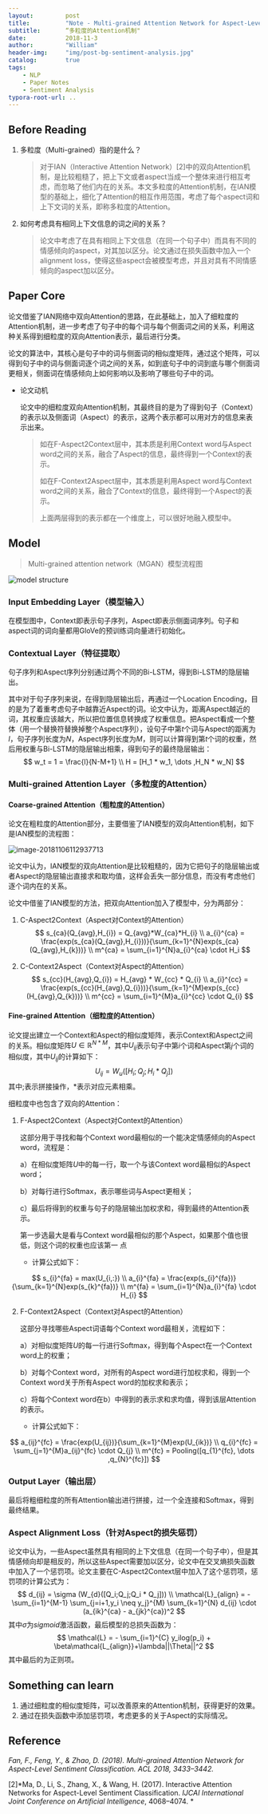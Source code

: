 ```yaml
---
layout:         post
title:          "Note - Multi-grained Attention Network for Aspect-Level Sentiment Classification"
subtitle:       “多粒度的Attention机制"
date:           2018-11-3
author:         "William"
header-img:     "img/post-bg-sentiment-analysis.jpg"
catalog:        true
tags:
    - NLP
    - Paper Notes
    - Sentiment Analysis
typora-root-url: ..
---
```


## Before Reading

1. 多粒度（Multi-grained）指的是什么？

   > 对于IAN（Interactive Attention Network）[2]中的双向Attention机制，是比较粗糙了，把上下文或者aspect当成一个整体来进行相互考虑，而忽略了他们内在的关系。本文多粒度的Attention机制，在IAN模型的基础上，细化了Attention的相互作用范围，考虑了每个aspect词和上下文词的关系，即称多粒度的Attention。

2. 如何考虑具有相同上下文信息的词之间的关系？

   > 论文中考虑了在具有相同上下文信息（在同一个句子中）而具有不同的情感倾向的aspect，对其加以区分。论文通过在损失函数中加入一个alignment loss，使得这些aspect会被模型考虑，并且对具有不同情感倾向的aspect加以区分。



## Paper Core

论文借鉴了IAN网络中双向Attention的思路，在此基础上，加入了细粒度的Attention机制，进一步考虑了句子中的每个词与每个侧面词之间的关系，利用这种关系得到细粒度的双向Attention表示，最后进行分类。

论文的算法中，其核心是句子中的词与侧面词的相似度矩阵，通过这个矩阵，可以得到句子中的词与侧面词逐个词之间的关系，如到底句子中的词到底与哪个侧面词更相关，侧面词在情感倾向上如何影响以及影响了哪些句子中的词。

- 论文动机

  论文中的细粒度双向Attention机制，其最终目的是为了得到句子（Context）的表示以及侧面词（Aspect）的表示，这两个表示都可以用对方的信息来表示出来。

  > 如在F-Aspect2Context层中，其本质是利用Context word与Aspect word之间的关系，融合了Aspect的信息，最终得到一个Context的表示。
  >
  > 如在F-Context2Aspect层中，其本质是利用Aspect word与Context word之间的关系，融合了Context的信息，最终得到一个Aspect的表示。
  >
  > 上面两层得到的表示都在一个维度上，可以很好地融入模型中。



## Model

> Multi-grained attention network（MGAN）模型流程图

![model structure](/img/in-post/multi-grained-attention/model.png)



### Input Embedding Layer（模型输入）

在模型图中，Context即表示句子序列，Aspect即表示侧面词序列。句子和aspect词的词向量都用GloVe的预训练词向量进行初始化。



### Contextual Layer（特征提取）

句子序列和Aspect序列分别通过两个不同的Bi-LSTM，得到Bi-LSTM的隐层输出。

其中对于句子序列来说，在得到隐层输出后，再通过一个Location Encoding，目的是为了着重考虑句子中越靠近Aspect的词。论文中认为，距离Aspect越近的词，其权重应该越大，所以把位置信息转换成了权重信息。把Aspect看成一个整体（用一个替换符替换掉整个Aspect序列），设句子中第$t$个词与Aspect的距离为$l$，句子序列长度为$N$，Aspect序列长度为$M$，则可以计算得到第$t$个词的权重，然后用权重与Bi-LSTM的隐层输出相乘，得到句子的最终隐层输出：
$$
w_t = 1 = \frac{l}{N-M+1} \\
H = [H_1 * w_1, \dots ,H_N * w_N]
$$


### Multi-grained Attention Layer（多粒度的Attention）

#### Coarse-grained Attention（粗粒度的Attention）

论文在粗粒度的Attention部分，主要借鉴了IAN模型的双向Attention机制，如下是IAN模型的流程图：

![image-20181106112937713](/img/in-post/multi-grained-attention/ian-model.png)

论文中认为，IAN模型的双向Attention是比较粗糙的，因为它把句子的隐层输出或者Aspect的隐层输出直接求和取均值，这样会丢失一部分信息，而没有考虑他们逐个词内在的关系。

论文中借鉴了IAN模型的方法，把双向Attention加入了模型中，分为两部分：

1. C-Aspect2Context（Aspect对Context的Attention）
   $$
   s_{ca}(Q_{avg},H_{i}) = Q_{avg}*W_{ca}*H_{i} \\
   a_{i}^{ca} = \frac{exp(s_{ca}(Q_{avg},H_{i}))}{\sum_{k=1}^{N}exp(s_{ca}(Q_{avg},H_{k}))} \\
   m^{ca} = \sum_{i=1}^{N}a_{i}^{ca} \cdot H_i
   $$


2. C-Context2Aspect（Context对Aspect的Attention）
   $$
   s_{cc}(H_{avg},Q_{i}) = H_{avg} * W_{cc} * Q_{i} \\
   a_{i}^{cc} = \frac{exp(s_{cc}(H_{avg},Q_{i}))}{\sum_{k=1}^{M}exp(s_{cc}(H_{avg},Q_{k}))} \\
   m^{cc} = \sum_{i=1}^{M}a_{i}^{cc} \cdot Q_{i}
   $$




#### Fine-grained Attention（细粒度的Attention）

论文提出建立一个Context和Aspect的相似度矩阵，表示Context和Aspect之间的关系。相似度矩阵$U \in \mathbb{R}^{N*M}$，其中$U_{ij}$表示句子中第$i$个词和Aspect第$j$个词的相似度，其中$U_{ij}$的计算如下：
$$
U_{ij} = W_{u}([H_{i};Q_{j};H_{i}*Q_{j}])
$$
其中$;$表示拼接操作，$*$表示对应元素相乘。

细粒度中也包含了双向的Attention：

1. F-Aspect2Context（Aspect对Context的Attention）

   这部分用于寻找和每个Context word最相似的一个能决定情感倾向的Aspect word，流程是：

   a）在相似度矩阵$U$中的每一行，取一个与该Context word最相似的Aspect word；

   b）对每行进行Softmax，表示哪些词与Aspect更相关；

   c）最后将得到的权重与句子的隐层输出加权求和，得到最终的Attention表示。

   第一步选最大是看与Context word最相似的那个Aspect，如果那个值也很低，则这个词的权重也应该第一		   点

   - 计算公式如下：

$$
s_{i}^{fa} = max(U_{i,:}) \\
a_{i}^{fa} = \frac{exp(s_{i}^{fa})}{\sum_{k=1}^{N}exp(s_{k}^{fa})} \\
m^{fa} = \sum_{i=1}^{N}a_{i}^{fa} \cdot H_{i}
$$

2. F-Context2Aspect（Context对Aspect的Attention）

   这部分寻找哪些Aspect词语每个Context word最相关，流程如下：

   a）对相似度矩阵$U$的每一行进行Softmax，得到每个Aspect在一个Context word上的权重；

   b）对每个Context word，对所有的Aspect word进行加权求和，得到一个Context word关于所有Aspect word的加权求和表示；

   c）将每个Context word在b）中得到的表示求和求均值，得到该层Attention的表示。

   - 计算公式如下：

$$
a_{ij}^{fc} = \frac{exp(U_{ij})}{\sum_{k=1}^{M}exp(U_{ik})} \\
q_{i}^{fc} = \sum_{j=1}^{M}a_{ij}^{fc} \cdot Q_{j} \\
m^{fc} = Pooling([q_{1}^{fc}, \dots ,q_{N}^{fc}])
$$



### Output Layer（输出层）

最后将粗细粒度的所有Attention输出进行拼接，过一个全连接和Softmax，得到最终结果。



### Aspect Alignment Loss（针对Aspect的损失惩罚）

论文中认为，一些Aspect虽然具有相同的上下文信息（在同一个句子中），但是其情感倾向却是相反的，所以这些Aspect需要加以区分，论文中在交叉熵损失函数中加入了一个惩罚项。论文主要在C-Aspect2Context层中加入了这个惩罚项，惩罚项的计算公式为：
$$
d_{ij} = \sigma (W_{d}([Q_i;Q_j;Q_i * Q_j])) \\
\mathcal{L}_{align} = - \sum_{i=1}^{M-1} \sum_{j=i+1,y_i \neq y_j}^{M} \sum_{k=1}^{N} d_{ij} \cdot (a_{ik}^{ca} - a_{jk}^{ca})^2
$$
其中$\sigma$为$sigmoid$激活函数，最后模型的总损失函数为：
$$
\mathcal{L} = - \sum_{i=1}^{C} y_ilog(p_i) + \beta\mathcal{L_{align}}+\lambda||\Theta||^2
$$
其中最后的为正则项。



## Something can learn

1. 通过细粒度的相似度矩阵，可以改善原来的Attention机制，获得更好的效果。
2. 通过在损失函数中添加惩罚项，考虑更多的关于Aspect的实际情况。



## Reference

*Fan, F., Feng, Y., & Zhao, D. (2018). Multi-grained Attention Network for Aspect-Level Sentiment Classification. *ACL 2018*, 3433–3442.*

[2]*Ma, D., Li, S., Zhang, X., & Wang, H. (2017). Interactive Attention Networks for Aspect-Level Sentiment Classification. *IJCAI International Joint Conference on Artificial Intelligence*, 4068–4074. *

